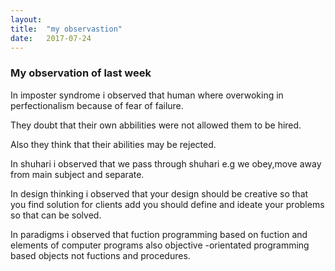 ```yaml
---
layout:	
title:	"my observastion"
date:	2017-07-24 
---
```


### My observation of last week

In imposter syndrome  i observed  that human where overwoking in perfectionalism because of fear of failure.

They doubt that their own abbilities were not allowed them to be hired.

Also they think that their abilities  may be rejected.

In shuhari i observed that we pass through shuhari e.g  we obey,move away from main subject and separate.

In design thinking  i observed that  your design should be creative so that you find solution for clients
add you should define and ideate your problems so that  can be solved.

In paradigms i observed that  fuction programming based on fuction  and elements of computer programs 
also objective -orientated programming based objects not fuctions and  procedures.

